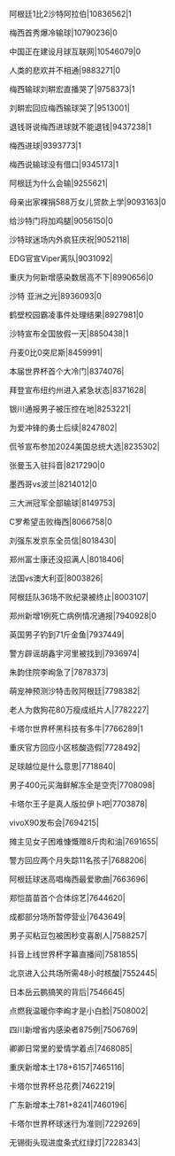 阿根廷1比2沙特阿拉伯|10836562|1

梅西首秀爆冷输球|10790236|0

中国正在建设月球互联网|10546079|0

人类的悲欢并不相通|9883271|0

梅西输球刘畊宏直播哭了|9758373|1

刘畊宏回应梅西输球哭了|9513001|

退钱哥说梅西进球就不能退钱|9437238|1

梅西进球|9393773|1

梅西说输球没有借口|9345173|1

阿根廷为什么会输|9255621|

母亲出家裸捐588万女儿贷款上学|9093163|0

给沙特门将加鸡腿|9056150|0

沙特球迷场内外疯狂庆祝|9052118|

EDG官宣Viper离队|9031092|

重庆为何新增感染数居高不下|8990656|0

沙特 亚洲之光|8936093|0

鹤壁校园霸凌事件处理结果|8927981|0

沙特宣布全国放假一天|8850438|1

丹麦0比0突尼斯|8459991|

本届世界杯首个大冷门|8374076|

拜登宣布纽约州进入紧急状态|8371628|

银川通报男子被压控在地|8253221|

为爱冲锋的勇士后续|8247802|

侃爷宣布参加2024美国总统大选|8235302|

张曼玉入驻抖音|8217290|0

墨西哥vs波兰|8214012|0

三大洲冠军全部输球|8149753|

C罗希望击败梅西|8066758|0

刘强东发京东全员信|8018430|

郑州富士康还没招满人|8018406|

法国vs澳大利亚|8003826|

阿根廷队36场不败纪录被终止|8003107|

郑州新增1例死亡病例情况通报|7940928|0

英国男子钓到71斤金鱼|7937449|

警方辟谣胡鑫宇河里被找到|7936974|

朱韵住院李峋急了|7878373|

萌宠神预测沙特击败阿根廷|7798382|

老人为救狗花80万瘦成纸片人|7782227|

卡塔尔世界杯黑科技有多牛|7766289|1

重庆官方回应小区核酸造假|7728492|

足球越位是什么意思|7718840|

男子400元买海鲜解冻全是空壳|7708098|

卡塔尔王子是真人版拉伊卜吧|7703878|

vivoX90发布会|7694215|

摊主见女子困难慷慨赠8斤肉和油|7691655|

警方回应两个月失踪11名孩子|7688206|

阿根廷球迷高唱梅西最爱歌曲|7663696|

郑恺苗苗首个合体综艺|7644620|

成都部分场所暂停营业|7643649|

男子买粘豆包被困秒变喜剧人|7588257|

抖音上线世界杯字幕直播间|7581855|

北京进入公共场所需48小时核酸|7552445|

日本岳云鹏搞笑的背后|7546645|

点燃我温暖你李峋才是小白脸|7508002|

四川新增省内感染者875例|7506769|

卿卿日常里的爱情学着点|7468085|

重庆新增本土178+6157|7465116|

卡塔尔世界杯总花费|7462219|

广东新增本土781+8241|7460196|

卡塔尔世界杯球迷行为准则|7229269|

无锡街头现进度条式红绿灯|7228343|

